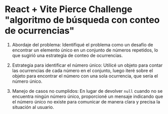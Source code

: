 # React + Vite Pierce Challenge "algoritmo de búsqueda con conteo de ocurrencias"
1. Abordaje del problema: Identifiqué el problema como un desafío de encontrar un elemento único en un conjunto de números repetidos, lo que sugirió una estrategia de conteo de ocurrencias.
  
2. Estrategia para identificar el número único: Utilicé un objeto para contar las ocurrencias de cada número en el conjunto, luego iteré sobre el objeto para encontrar el número con una sola ocurrencia, que sería el número único.

3. Manejo de casos no cumplidos: En lugar de devolver `null` cuando no se encuentra ningún número único, proporcioné un mensaje indicando que el número único no existe para comunicar de manera clara y precisa la situación al usuario.